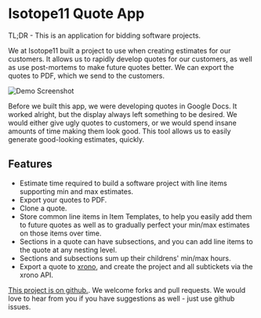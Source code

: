 # Isotope11 Quote App

TL;DR - This is an application for bidding software projects.

We at Isotope11 built a project to use when creating estimates for our
customers.  It allows us to rapidly develop quotes for our customers, as well as
use post-mortems to make future quotes better.  We can export the quotes to PDF,
which we send to the customers.

![Demo Screenshot](https://raw.github.com/isotope11/quote_app/master/doc/quote_app_demo_pic.png)

Before we built this app, we were developing quotes in Google Docs.  It worked
alright, but the display always left something to be desired.  We would either
give ugly quotes to customers, or we would spend insane amounts of time making
them look good.  This tool allows us to easily generate good-looking estimates,
quickly.

## Features
- Estimate time required to build a software project with line items supporting
  min and max estimates.
- Export your quotes to PDF.
- Clone a quote.
- Store common line items in Item Templates, to help you easily add them to
  future quotes as well as to gradually perfect your min/max estimates on those
  items over time.
- Sections in a quote can have subsections, and you can add line items to the
  quote at any nesting level.
- Sections and subsections sum up their childrens' min/max hours.
- Export a quote to [xrono](http://github.com/isotope11/xrono), and create the project and all subtickets via the xrono API.

[This project is on github.](http://github.com/isotope11/isotope_quotes).  We welcome forks and pull requests.  We would love
to hear from you if you have suggestions as well - just use github issues.
